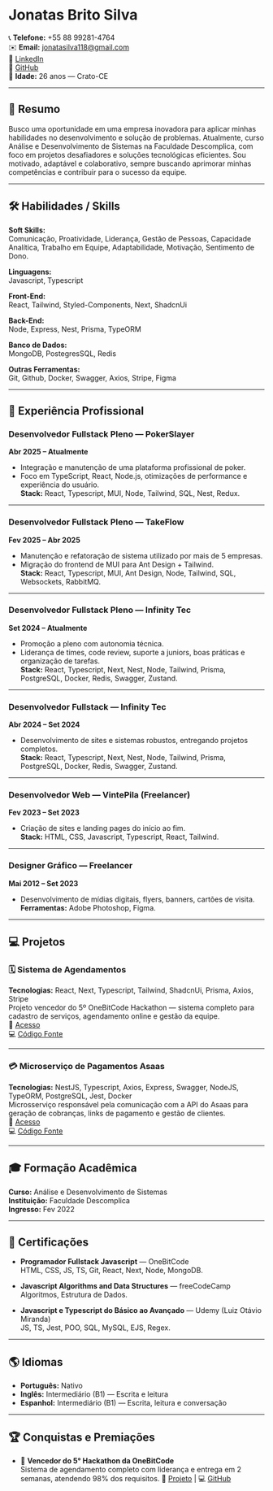 # Jonatas Brito Silva

📞 **Telefone:** +55 88 99281-4764  
✉️ **Email:** jonatasilva118@gmail.com  
🔗 [LinkedIn](https://www.linkedin.com/in/jscodedevelopment)  
🔗 [GitHub](https://github.com/JsCodeDevlopment)  
📍 **Idade:** 26 anos — Crato-CE  

---

## 🎯 Resumo

Busco uma oportunidade em uma empresa inovadora para aplicar minhas habilidades no desenvolvimento e solução de problemas. Atualmente, curso Análise e Desenvolvimento de Sistemas na Faculdade Descomplica, com foco em projetos desafiadores e soluções tecnológicas eficientes. Sou motivado, adaptável e colaborativo, sempre buscando aprimorar minhas competências e contribuir para o sucesso da equipe.

---

## 🛠 Habilidades / Skills

**Soft Skills:**  
Comunicação, Proatividade, Liderança, Gestão de Pessoas, Capacidade Analítica, Trabalho em Equipe, Adaptabilidade, Motivação, Sentimento de Dono.

**Linguagens:**  
Javascript, Typescript

**Front-End:**  
React, Tailwind, Styled-Components, Next, ShadcnUi

**Back-End:**  
Node, Express, Nest, Prisma, TypeORM

**Banco de Dados:**  
MongoDB, PostegresSQL, Redis

**Outras Ferramentas:**  
Git, Github, Docker, Swagger, Axios, Stripe, Figma

---

## 💼 Experiência Profissional

### Desenvolvedor Fullstack Pleno — **PokerSlayer**  
**Abr 2025 – Atualmente**  
- Integração e manutenção de uma plataforma profissional de poker.
- Foco em TypeScript, React, Node.js, otimizações de performance e experiência do usuário.  
**Stack:** React, Typescript, MUI, Node, Tailwind, SQL, Nest, Redux.

---

### Desenvolvedor Fullstack Pleno — **TakeFlow**  
**Fev 2025 – Abr 2025**  
- Manutenção e refatoração de sistema utilizado por mais de 5 empresas.
- Migração do frontend de MUI para Ant Design + Tailwind.  
**Stack:** React, Typescript, MUI, Ant Design, Node, Tailwind, SQL, Websockets, RabbitMQ.

---

### Desenvolvedor Fullstack Pleno — **Infinity Tec**  
**Set 2024 – Atualmente**  
- Promoção a pleno com autonomia técnica.
- Liderança de times, code review, suporte a juniors, boas práticas e organização de tarefas.  
**Stack:** React, Typescript, Next, Nest, Node, Tailwind, Prisma, PostgreSQL, Docker, Redis, Swagger, Zustand.

---

### Desenvolvedor Fullstack — **Infinity Tec**  
**Abr 2024 – Set 2024**  
- Desenvolvimento de sites e sistemas robustos, entregando projetos completos.  
**Stack:** React, Typescript, Next, Nest, Node, Tailwind, Prisma, PostgreSQL, Docker, Redis, Swagger, Zustand.

---

### Desenvolvedor Web — **VintePila (Freelancer)**  
**Fev 2023 – Set 2023**  
- Criação de sites e landing pages do início ao fim.  
**Stack:** HTML, CSS, Javascript, Typescript, React, Tailwind.

---

### Designer Gráfico — **Freelancer**  
**Mai 2012 – Set 2023**  
- Desenvolvimento de mídias digitais, flyers, banners, cartões de visita.  
**Ferramentas:** Adobe Photoshop, Figma.

---

## 💻 Projetos

### 🗓 Sistema de Agendamentos  
**Tecnologias:** React, Next, Typescript, Tailwind, ShadcnUi, Prisma, Axios, Stripe  
Projeto vencedor do 5º OneBitCode Hackathon — sistema completo para cadastro de serviços, agendamento online e gestão da equipe.  
🔗 [Acesso](https://agendae-six.vercel.app/)  
💻 [Código Fonte](https://github.com/evertonccarvalho/sistema-agendamentos)

---

### 💳 Microserviço de Pagamentos Asaas  
**Tecnologias:** NestJS, Typescript, Axios, Express, Swagger, NodeJS, TypeORM, PostgreSQL, Jest, Docker  
Microsserviço responsável pela comunicação com a API do Asaas para geração de cobranças, links de pagamento e gestão de clientes.  
🔗 [Acesso](https://asaas-payment-microservice.vercel.app/)  
💻 [Código Fonte](https://github.com/JsCodeDevlopment/asaas-payment-microservice)

---

## 🎓 Formação Acadêmica

**Curso:** Análise e Desenvolvimento de Sistemas  
**Instituição:** Faculdade Descomplica  
**Ingresso:** Fev 2022

---

## 📜 Certificações

- **Programador Fullstack Javascript** — OneBitCode  
  HTML, CSS, JS, TS, Git, React, Next, Node, MongoDB.

- **Javascript Algorithms and Data Structures** — freeCodeCamp  
  Algoritmos, Estrutura de Dados.

- **Javascript e Typescript do Básico ao Avançado** — Udemy (Luiz Otávio Miranda)  
  JS, TS, Jest, POO, SQL, MySQL, EJS, Regex.

---

## 🌎 Idiomas

- **Português:** Nativo  
- **Inglês:** Intermediário (B1) — Escrita e leitura  
- **Espanhol:** Intermediário (B1) — Escrita, leitura e conversação

---

## 🏆 Conquistas e Premiações

- 🥇 **Vencedor do 5° Hackathon da OneBitCode**  
  Sistema de agendamento completo com liderança e entrega em 2 semanas, atendendo 98% dos requisitos.
  🔗 [Projeto](https://agendae-six.vercel.app/) | 💻 [GitHub](https://github.com/evertonccarvalho/sistema-agendamentos)
